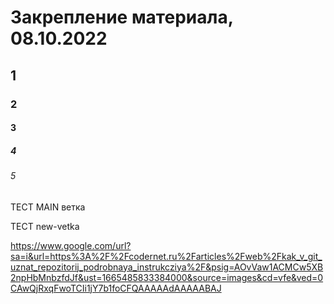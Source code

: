 # Закрепление материала, 08.10.2022

## 1
### 2
#### 3
##### 4
###### 5


ТЕСТ MAIN ветка

ТЕСТ new-vetka

https://www.google.com/url?sa=i&url=https%3A%2F%2Fcodernet.ru%2Farticles%2Fweb%2Fkak_v_git_uznat_repozitorij_podrobnaya_instrukcziya%2F&psig=AOvVaw1ACMCw5XB2npHbMnbzfdJf&ust=1665485833384000&source=images&cd=vfe&ved=0CAwQjRxqFwoTCIi1jY7b1foCFQAAAAAdAAAAABAJ
